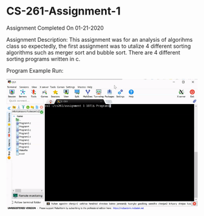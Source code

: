 # CS-261-Assignment-1
Assignment Completed On 01-21-2020

Assignment Description: This assignment was for an analysis of algorihms class so expectedly, the first assignment was to utalize 4 different sorting algorithms such as merger sort and bubble sort. There are 4 different sorting programs written in c.

Program Example Run:

![Program Example Run](https://github.com/ConnerFosterCS/CS-261-Assignment-1/blob/main/Example%20Run.gif)
